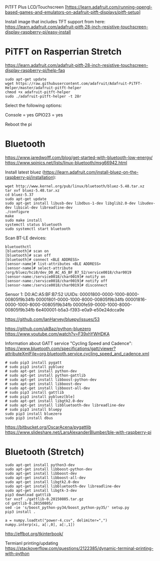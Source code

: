 
PiTFT Plus LCD/Touchscreen [https://learn.adafruit.com/running-opengl-based-games-and-emulators-on-adafruit-pitft-displays/pitft-setup]

Install image that includes TFT support from here:
https://learn.adafruit.com/adafruit-pitft-28-inch-resistive-touchscreen-display-raspberry-pi/easy-install

# PiTFT on Rasperrian Stretch

https://learn.adafruit.com/adafruit-pitft-28-inch-resistive-touchscreen-display-raspberry-pi/help-faq

```
sudo apt-get update
wget https://raw.githubusercontent.com/adafruit/Adafruit-PiTFT-Helper/master/adafruit-pitft-helper
chmod +x adafruit-pitft-helper
sudo ./adafruit-pitft-helper -t 28r
```
Select the following options:

Console = yes
GPIO23 = yes

Reboot the pi

# Bluetooth

https://www.jaredwolff.com/blog/get-started-with-bluetooth-low-energy/
https://www.spinics.net/lists/linux-bluetooth/msg66942.html

Install latest bluez (https://learn.adafruit.com/install-bluez-on-the-raspberry-pi/installation):

```
wget http://www.kernel.org/pub/linux/bluetooth/bluez-5.48.tar.xz
tar xvf bluez-5.48.tar.xz
cd bluez-5.37
sudo apt-get update
sudo apt-get install libusb-dev libdbus-1-dev libglib2.0-dev libudev-dev libical-dev libreadline-dev
./configure
make
sudo make install
systemctl status bluetooth
sudo systemctl start bluetooth
```


Scan BT-LE devices:

```
bluetoothctl
[bluetooth]# scan on
[bluetooth]# scan off
[bluetooth]# connect <BLE ADDRESS>
[sensor-name]# list-attributes <BLE ADDRESS>
[sensor-name]# select-attribute /org/bluez/hci0/dev_D0_AC_A5_BF_B7_52/service0018/char0019
[sensor-name:/service0018/char0019]# notify on
[sensor-name:/service0018/char0019]# notify off
[sensor-name:/service0018/char0019]# disconnect
```

Sensor 1: D0:AC:A5:BF:B7:52
UUIDs:
	00001800-0000-1000-8000-00805f9b34fb
	00001801-0000-1000-8000-00805f9b34fb
	00001816-0000-1000-8000-00805f9b34fb
	0000fe59-0000-1000-8000-00805f9b34fb
	6e400001-b5a3-f393-e0a9-e50e24dcca9e

    
https://github.com/IanHarvey/bluepy/issues/53

https://github.com/ukBaz/python-bluezero
https://www.youtube.com/watch?v=F39xhYWHDKA

Information about GATT service "Cycling Speed and Cadence":
https://www.bluetooth.com/specifications/gatt/viewer?attributeXmlFile=org.bluetooth.service.cycling_speed_and_cadence.xml


```
# sudo pip3 install pygatt
# sudo pip3 install pybluez
# sudo apt-get install python-dev
# sudo apt-get install python-gattlib
# sudo apt-get install libboost-python-dev
# sudo apt-get install libboost-dev
# sudo apt-get install libboost-all-dev
# sudo pip3 install gattlib
# sudo pip3 install pybluez[ble]
# sudo apt-get install libgtk2.0-dev
# sudo apt-get install libbluetooth-dev libreadline-dev
# sudo pip3 install bluepy
sudo pip3 install bluezero
sudo pip3 install dbus
```

https://bitbucket.org/OscarAcena/pygattlib
https://www.slideshare.net/LarsAlexanderBlumber/ble-with-raspberry-pi


# Bluetooth (Stretch)

```
sudo apt-get install python3-dev
sudo apt-get install libboost-python-dev
sudo apt-get install libboost-dev
sudo apt-get install libboost-all-dev
sudo apt-get install libgtk2.0-dev
sudo apt-get install libbluetooth-dev libreadline-dev
sudo apt-get install libgtk-3-dev
pip3 download gattlib
tar xvzf ./gattlib-0.20150805.tar.gz
cd gattlib-0.20150805/
sed -ie 's/boost_python-py34/boost_python-py35/' setup.py
pip3 install .
```



```
a = numpy.loadtxt("power-4.csv", delimiter=",")
numpy.interp(xi, a[:,0], a[:,1])
```

http://effbot.org/tkinterbook/

Termianl printing/updating
https://stackoverflow.com/questions/2122385/dynamic-terminal-printing-with-python

